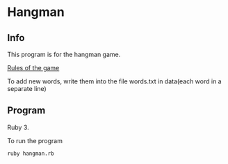 # Hangman
## Info
This program is for the hangman game.

[Rules of the game](https://ru.wikipedia.org/wiki/Виселица_(игра))

To add new words, write them into the file words.txt in data(each word in a separate line)
## Program
Ruby 3.

To run the program

```
ruby hangman.rb
```

